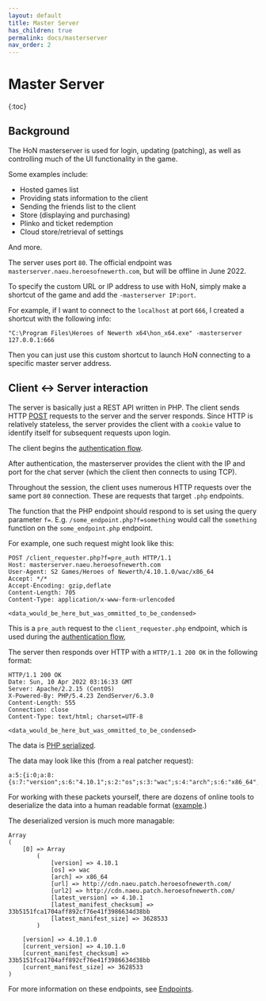 ```yaml
---
layout: default
title: Master Server
has_children: true
permalink: docs/masterserver
nav_order: 2
---
```


# Master Server
{:toc}

## Background

The HoN masterserver is used for login, updating (patching), as well as controlling
much of the UI functionality in the game.

Some examples include:

- Hosted games list
- Providing stats information to the client
- Sending the friends list to the client
- Store (displaying and purchasing)
- Plinko and ticket redemption
- Cloud store/retrieval of settings

And more.

The server uses port `80`. The official endpoint was
`masterserver.naeu.heroesofnewerth.com`, but will be offline in June 2022.

To specify the custom URL or IP address to use with HoN, simply make
a shortcut of the game and add the `-masterserver IP:port`.

For example, if I want to connect to the `localhost` at port `666`,
I created a shortcut with the following info:

```
"C:\Program Files\Heroes of Newerth x64\hon_x64.exe" -masterserver 127.0.0.1:666
```

Then you can just use this custom shortcut to launch HoN connecting to a specific
master server address.

## Client <-> Server interaction

The server is basically just a REST API written in PHP. The client sends HTTP
[POST](https://developer.mozilla.org/en-US/docs/Web/HTTP/Methods/POST) requests
to the server and the server responds. Since HTTP is relatively stateless, the
server provides the client with a `cookie` value to identify itself for
subsequent requests upon login.

The client begins the [authentication flow](authentication-flow.md).

After authentication, the masterserver provides the client with the IP
and port for the chat server (which the client then connects to using TCP).

Throughout the session, the client uses numerous HTTP requests over the same
port `80` connection. These are 
requests that target `.php` endpoints.

The function that the PHP endpoint should respond to is set using
the query parameter `f=`. E.g. `/some_endpoint.php?f=something`
would call the `something` function on the `some_endpoint.php`
endpoint.

For example, one such request might look like this:

```
POST /client_requester.php?f=pre_auth HTTP/1.1
Host: masterserver.naeu.heroesofnewerth.com
User-Agent: S2 Games/Heroes of Newerth/4.10.1.0/wac/x86_64
Accept: */*
Accept-Encoding: gzip,deflate
Content-Length: 705
Content-Type: application/x-www-form-urlencoded

<data_would_be_here_but_was_ommitted_to_be_condensed>
```

This is a `pre_auth` request to the `client_requester.php` endpoint,
which is used during the [authentication flow](authentication-flow.md),

The server then responds over HTTP with a `HTTP/1.1 200 OK` in the
following format:

```
HTTP/1.1 200 OK
Date: Sun, 10 Apr 2022 03:16:33 GMT
Server: Apache/2.2.15 (CentOS)
X-Powered-By: PHP/5.4.23 ZendServer/6.3.0
Content-Length: 555
Connection: close
Content-Type: text/html; charset=UTF-8

<data_would_be_here_but_was_ommitted_to_be_condensed>
```

The data is [PHP serialized](https://en.wikipedia.org/wiki/PHP_serialization_format#:~:text=The%20PHP%20serialization%20format%20is,first%20introduced%20in%20PHP%204.).

The data may look like this (from a real patcher request):

```
a:5:{i:0;a:8:{s:7:"version";s:6:"4.10.1";s:2:"os";s:3:"wac";s:4:"arch";s:6:"x86_64";s:3:"url";s:42:"http://cdn.naeu.patch.heroesofnewerth.com/";s:4:"url2";s:42:"http://cdn.naeu.patch.heroesofnewerth.com/";s:14:"latest_version";s:6:"4.10.1";s:24:"latest_manifest_checksum";s:40:"33b5151fca1704aff892cf76e41f3986634d38bb";s:20:"latest_manifest_size";s:7:"3628533";}s:7:"version";s:8:"4.10.1.0";s:15:"current_version";s:8:"4.10.1.0";s:25:"current_manifest_checksum";s:40:"33b5151fca1704aff892cf76e41f3986634d38bb";s:21:"current_manifest_size";s:7:"3628533";}
```

For working with these packets yourself, there are dozens of online tools
to deserialize the data into a human readable format ([example](https://www.unserialize.com/).)

The deserialized version is much more managable:

```
Array
(
    [0] => Array
        (
            [version] => 4.10.1
            [os] => wac
            [arch] => x86_64
            [url] => http://cdn.naeu.patch.heroesofnewerth.com/
            [url2] => http://cdn.naeu.patch.heroesofnewerth.com/
            [latest_version] => 4.10.1
            [latest_manifest_checksum] => 33b5151fca1704aff892cf76e41f3986634d38bb
            [latest_manifest_size] => 3628533
        )

    [version] => 4.10.1.0
    [current_version] => 4.10.1.0
    [current_manifest_checksum] => 33b5151fca1704aff892cf76e41f3986634d38bb
    [current_manifest_size] => 3628533
)
```

For more information on these endpoints, see [Endpoints](endpoints.md).